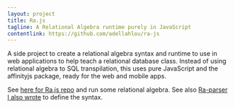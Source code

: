 ```yaml
---
layout: project
title: Ra.js
tagline: A Relational Algebra runtime purely in JavaScript
contentlink: https://github.com/adellahlou/ra-js
---
```


A side project to create a relational algebra syntax and runtime to use in web applications to help teach a relational database class. Instead of using relational algebra to SQL transpilation, this uses pure JavaScript and the affinityjs package, ready for the web and mobile apps.

See [here for Ra.js repo](https://github.com/adellahlou/ra-js) and run some relational algebra. See also [Ra-parser I also wrote](https://github.com/adellahlou/ra-parser) to define the syntax.
